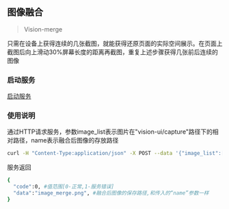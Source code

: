 ## 图像融合

> Vision-merge

只需在设备上获得连续的几张截图，就能获得还原页面的实际空间展示。在页面上截图后向上滑动30%屏幕长度的距离再截图，重复上述步骤获得几张前后连续的图像

### 启动服务

[启动服务](launch_service.md)


### 使用说明
通过HTTP请求服务，参数image_list表示图片在"vision-ui/capture"路径下的相对路径，name表示融合后图像的存放路径

```bash
curl -H "Content-Type:application/json" -X POST --data '{"image_list":["0_1.png","0_2.png","0_3.png"],"name":"image_merge.png","without_padding":false}' http://localhost:9092/vision/merge
```
服务返回
```bash
{
  "code":0, #值范围[0-正常,1-服务错误]
  "data":"image_merge.png", #融合后图像的保存路径,和传入的“name”参数一样
}
```